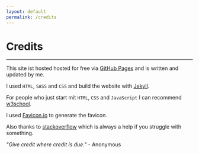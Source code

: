 ```yaml
---
layout: default
permalink: /credits
---
```


# Credits
---

This site ist hosted hosted for free via [GitHub Pages](https://pages.github.com/) and is written and updated by me. 

I used `HTML`, `SASS` and `CSS` and build the website with [Jekyll](https://jekyllrb.com).

For people who just start mit `HTML`, `CSS` and `JavaScript` I can recommend [w3school](https://www.w3schools.com).

I used [Favicon.io](https://favicon.io/) to generate the favicon. 

Also thanks to [stackoverflow](https://stackoverflow.com) which is always a help if you struggle with something.

_"Give credit where credit is due."_ - Anonymous